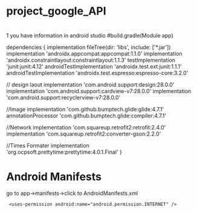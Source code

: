 # project_google_API

#
1 you have information in android studio 
#build.gradle(Module app)

dependencies {
    implementation fileTree(dir: 'libs', include: ['*.jar'])
    implementation 'androidx.appcompat:appcompat:1.1.0'
    implementation 'androidx.constraintlayout:constraintlayout:1.1.3'
    testImplementation 'junit:junit:4.12'
    androidTestImplementation 'androidx.test.ext:junit:1.1.1'
    androidTestImplementation 'androidx.test.espresso:espresso-core:3.2.0'

// design laout
    implementation 'com.android.support:design:28.0.0'
    implementation 'com.android.support:cardview-v7:28.0.0'
    implementation 'com.android.support:recyclerview-v7:28.0.0'

//Image
    implementation 'com.github.bumptech.glide:glide:4.7.1'
    annotationProcessor 'com.github.bumptech.glide:compiler:4.7.1'

//Network
    implementation 'com.squareup.retrofit2:retrofit:2.4.0'
    implementation 'com.squareup.retrofit2:converter-gson:2.2.0'

//Times Formater
    implementation 'org.ocpsoft.prettytime:prettytime:4.0.1.Final'
}

# Android Manifests
 go to app->manifests->click to AndroidManifests.xml
 
     <uses-permission android:name="android.permission.INTERNET" />
